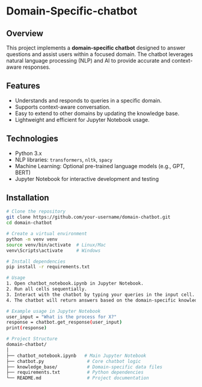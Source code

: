 # Domain-Specific-chatbot

## Overview
This project implements a **domain-specific chatbot** designed to answer questions and assist users within a focused domain. The chatbot leverages natural language processing (NLP) and AI to provide accurate and context-aware responses.

## Features
- Understands and responds to queries in a specific domain.
- Supports context-aware conversation.
- Easy to extend to other domains by updating the knowledge base.
- Lightweight and efficient for Jupyter Notebook usage.

## Technologies
- Python 3.x
- NLP libraries: `transformers`, `nltk`, `spacy`
- Machine Learning: Optional pre-trained language models (e.g., GPT, BERT)
- Jupyter Notebook for interactive development and testing

## Installation
```bash
# Clone the repository
git clone https://github.com/your-username/domain-chatbot.git
cd domain-chatbot

# Create a virtual environment
python -m venv venv
source venv/bin/activate  # Linux/Mac
venv\Scripts\activate     # Windows

# Install dependencies
pip install -r requirements.txt

# Usage
1. Open chatbot_notebook.ipynb in Jupyter Notebook.
2. Run all cells sequentially.
3. Interact with the chatbot by typing your queries in the input cell.
4. The chatbot will return answers based on the domain-specific knowledge base.

# Example usage in Jupyter Notebook
user_input = "What is the process for X?"
response = chatbot.get_response(user_input)
print(response)

# Project Structure
domain-chatbot/
│
├── chatbot_notebook.ipynb   # Main Jupyter Notebook
├── chatbot.py                # Core chatbot logic
├── knowledge_base/           # Domain-specific data files
├── requirements.txt          # Python dependencies
└── README.md                 # Project documentation

